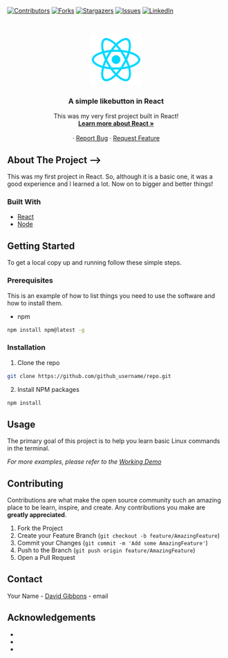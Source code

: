 <!--
*** Thanks for checking out this README Template. If you have a suggestion that would
*** make this better, please fork the repo and create a pull request or simply open
*** an issue with the tag "enhancement".
*** Thanks again! Now go create something AMAZING! :D
***
***
***
*** To avoid retyping too much info. Do a search and replace for the following:
*** github_username, repo, twitter_handle, email
-->

<!-- PROJECT SHIELDS -->
<!--
*** I'm using markdown "reference style" links for readability.
*** Reference links are enclosed in brackets [ ] instead of parentheses ( ).
*** See the bottom of this document for the declaration of the reference variables
*** for contributors-url, forks-url, etc. This is an optional, concise syntax you may use.
*** https://www.markdownguide.org/basic-syntax/#reference-style-links
-->

[![Contributors][contributors-shield]][contributors-url]
[![Forks][forks-shield]][forks-url]
[![Stargazers][stars-shield]][stars-url]
[![Issues][issues-shield]][issues-url]
[![LinkedIn][linkedin-shield]][linkedin-url]

<!-- PROJECT LOGO -->
<br />
<p align="center">
  <a href="https://github.com/gibbonsdav/likebutton">
    <img src="reactlogo.png" alt="Logo" width="120" height="120">
  </a>

  <h3 align="center">A simple likebutton in React</h3>

  <p align="center">
    This was my very first project built in React!
    <br />
    <a href="https://reactjs.org/"><strong>Learn more about React »</strong></a>
    <br />
    <br />
    <!-- <a href="https://github.com/imabp/LearnBasicLinuxTerminal">View Demo</a> -->
    ·
    <a href="https://github.com/gibbonsdav/likebutton/issues">Report Bug</a>
    ·
    <a href="https://github.com/gibbonsdav/likebutton/issues">Request Feature</a>
  </p>
</p>

<!-- TABLE OF CONTENTS -->

<!-- ## Table of Contents

- [About the Project](#about-the-project)
  - [Built With](#built-with)
- [Getting Started](#getting-started)
  - [Prerequisites](#prerequisites)
  - [Installation](#installation)
- [Usage](#usage)
- [Roadmap](#roadmap)
- [Contributing](#contributing)
- [License](#license)
- [Contact](#contact)
- [Acknowledgements](#acknowledgements)

<!-- ABOUT THE PROJECT -->

## About The Project -->

This was my first project in React. So, although it is a basic one, it was a good experience and I learned a lot. Now on to bigger and better things!

<!-- Here's a blank template to get started:
**To avoid retyping too much info. Do a search and replace with your text editor for the following:**
`github_username`, `repo`, `twitter_handle`, `email` -->

### Built With

- [React](https://reactjs.org/)
- [Node](https://nodejs.org/en/)
<!-- - [Jquery](https://jquery.com/) -->

<!-- GETTING STARTED -->

## Getting Started

To get a local copy up and running follow these simple steps.

### Prerequisites

This is an example of how to list things you need to use the software and how to install them.

- npm

```sh
npm install npm@latest -g
```

### Installation

1. Clone the repo

```sh
git clone https://github.com/github_username/repo.git
```

2. Install NPM packages

```sh
npm install
```

<!-- USAGE EXAMPLES -->

## Usage

The primary goal of this project is to help you learn basic Linux commands in the terminal.

_For more examples, please refer to the [Working Demo](https://example.com)_

<!-- ROADMAP -->

<!-- ## Roadmap

See the [open issues](https://github.com/imabp/LearnBasicLinuxTerminal/issues) for a list of proposed features (and known issues). -->

<!-- CONTRIBUTING -->

## Contributing

Contributions are what make the open source community such an amazing place to be learn, inspire, and create. Any contributions you make are **greatly appreciated**.

1. Fork the Project
2. Create your Feature Branch (`git checkout -b feature/AmazingFeature`)
3. Commit your Changes (`git commit -m 'Add some AmazingFeature'`)
4. Push to the Branch (`git push origin feature/AmazingFeature`)
5. Open a Pull Request

<!-- CONTACT -->

## Contact

Your Name - [David Gibbons](https://www.linkedin.com/in/david-gibbons-lv/) - email

<!-- ACKNOWLEDGEMENTS -->

## Acknowledgements

- []()
- []()
- []()

<!-- MARKDOWN LINKS & IMAGES -->
<!-- https://www.markdownguide.org/basic-syntax/#reference-style-links -->

[contributors-shield]: https://img.shields.io/github/contributors/gibbonsdav/likebutton.svg?style=flat-square
[contributors-url]: https://github.com/gibbonsdav/likebutton/graphs/contributors
[forks-shield]: https://img.shields.io/github/forks/gibbonsdav/likebutton.svg?style=flat-square
[forks-url]: https://github.com/gibbonsdav/likebutton/network/members
[stars-shield]: https://img.shields.io/github/stars/gibbonsdav/likebutton.svg?style=flat-square
[stars-url]: https://github.com/gibbonsdav/likebutton/stargazers
[issues-shield]: https://img.shields.io/github/issues/gibbonsdav/likebutton.svg?style=flat-square
[issues-url]: https://github.com/gibbonsdav/likebutton/issues
[linkedin-shield]: https://img.shields.io/badge/-LinkedIn-black.svg?style=flat-square&logo=linkedin&colorB=555
[linkedin-url]: https://linkedin.com/in/david-gibbons-lv/
[product-screenshot]: images/screenshot.png
